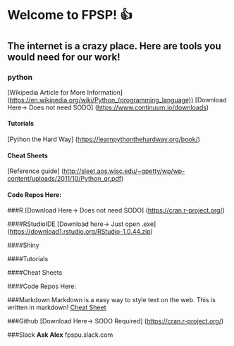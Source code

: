 # Welcome to FPSP! :+1: 

## The internet is a crazy place. Here are tools you would need for our work! 

### python 
[Wikipedia Article for More Information] (https://en.wikipedia.org/wiki/Python_(programming_language))
[Download Here-> Does not need SODO] (https://www.continuum.io/downloads) 


#### Tutorials 
[Python the Hard Way] (https://learnpythonthehardway.org/book/)

#### Cheat Sheets 

[Reference guide] (http://sleet.aos.wisc.edu/~gpetty/wp/wp-content/uploads/2011/10/Python_qr.pdf)

#### Code Repos Here:



###R 
[Download Here-> Does not need SODO] (https://cran.r-project.org/)

####RStudioIDE 
[Download here-> Just open .exe] (https://download1.rstudio.org/RStudio-1.0.44.zip) 

####Shiny


####Tutorials 



####Cheat Sheets 



####Code Repos Here:




###Markdown
Markdown is a easy way to style text on the web. This is written in markdown! 
[Cheat Sheet](https://guides.github.com/pdfs/markdown-cheatsheet-online.pdf)




###Github 
[Download Here-> SODO Required] (https://cran.r-project.org/)




###Slack 
**Ask Alex**
fpspu.slack.com 
